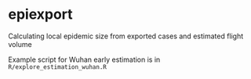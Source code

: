 # epiexport
Calculating local epidemic size from exported cases and estimated flight volume

Example script for Wuhan early estimation is in `R/explore_estimation_wuhan.R`
